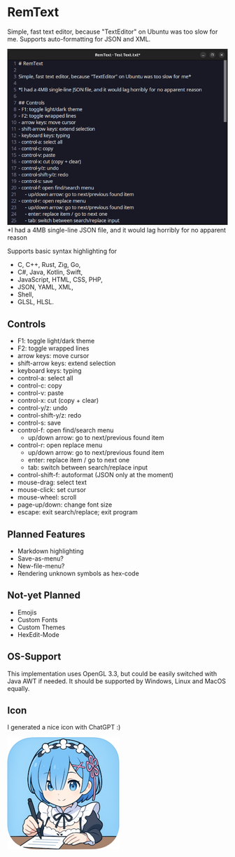 # RemText

Simple, fast text editor, because "TextEditor" on Ubuntu was too slow for me.
Supports auto-formatting for JSON and XML.

![Promo.png](promo/Promo.png)
*I had a 4MB single-line JSON file, and it would lag horribly for no apparent reason

Supports basic syntax highlighting for
- C, C++, Rust, Zig, Go,
- C#, Java, Kotlin, Swift,
- JavaScript, HTML, CSS, PHP,
- JSON, YAML, XML,
- Shell,
- GLSL, HLSL.

## Controls
- F1: toggle light/dark theme
- F2: toggle wrapped lines
- arrow keys: move cursor
- shift-arrow keys: extend selection
- keyboard keys: typing
- control-a: select all
- control-c: copy
- control-v: paste
- control-x: cut (copy + clear)
- control-y/z: undo
- control-shift-y/z: redo
- control-s: save
- control-f: open find/search menu
    - up/down arrow: go to next/previous found item
- control-r: open replace menu
    - up/down arrow: go to next/previous found item
    - enter: replace item / go to next one
    - tab: switch between search/replace input
- control-shift-f: autoformat (JSON only at the moment)
- mouse-drag: select text
- mouse-click: set cursor
- mouse-wheel: scroll
- page-up/down: change font size
- escape: exit search/replace; exit program

## Planned Features
- Markdown highlighting
- Save-as-menu?
- New-file-menu?
- Rendering unknown symbols as hex-code

## Not-yet Planned
- Emojis
- Custom Fonts
- Custom Themes
- HexEdit-Mode

## OS-Support
This implementation uses OpenGL 3.3, but could be easily switched with Java AWT if needed.
It should be supported by Windows, Linux and MacOS equally.

## Icon
I generated a nice icon with ChatGPT :)

![Icon64.png](assets/Icon256.png)
